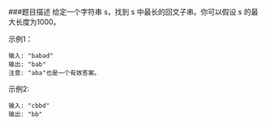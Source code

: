 ###题目描述
给定一个字符串 s，找到 s 中最长的回文子串。你可以假设 s 的最大长度为1000。

示例1：
```text
输入: "babad"
输出: "bab"
注意: "aba"也是一个有效答案。
```
示例2:
```text
输入: "cbbd"
输出: "bb"
```
